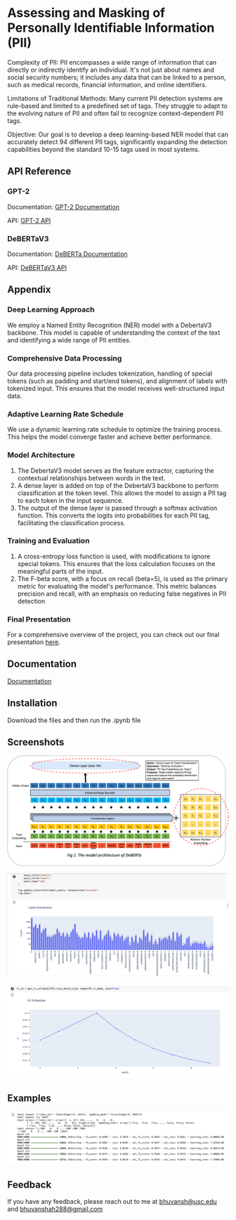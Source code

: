 
# Assessing and Masking of Personally Identifiable Information (PII)

Complexity of PII: PII encompasses a wide range of information that can directly or indirectly identify an individual. It's not just about names and social security numbers; it includes any data that can be linked to a person, such as medical records, financial information, and online identifiers.

Limitations of Traditional Methods: Many current PII detection systems are rule-based and limited to a predefined set of tags. They struggle to adapt to the evolving nature of PII and often fail to recognize context-dependent PII tags.

Objective: Our goal is to develop a deep learning-based NER model that can accurately detect 94 different PII tags, significantly expanding the detection capabilities beyond the standard 10-15 tags used in most systems.


## API Reference

### GPT-2

Documentation: 
[GPT-2 Documentation](https://github.com/openai/gpt-2)

API: 
[GPT-2 API](https://platform.openai.com/docs/models/gpt-2)


### DeBERTaV3

Documentation: [DeBERTa Documentation](https://github.com/microsoft/DeBERTa)

API: [DeBERTaV3 API](https://huggingface.co/microsoft/deberta-v3-base)

## Appendix

### Deep Learning Approach
We employ a Named Entity Recognition (NER) model with a DebertaV3 backbone. This model is capable of understanding the context of the text and identifying a wide range of PII entities.


### Comprehensive Data Processing
Our data processing pipeline includes tokenization, handling of special tokens (such as padding and start/end tokens), and alignment of labels with tokenized input. This ensures that the model receives well-structured input data.

### Adaptive Learning Rate Schedule
We use a dynamic learning rate schedule to optimize the training process. This helps the model converge faster and achieve better performance.


### Model Architecture
1. The DebertaV3 model serves as the feature extractor, capturing the contextual relationships between words in the text.
2. A dense layer is added on top of the DebertaV3 backbone to perform classification at the token level. This allows the model to assign a PII tag to each token in the input sequence.
3. The output of the dense layer is passed through a softmax activation function. This converts the logits into probabilities for each PII tag, facilitating the classification process.

### Training and Evaluation
1. A cross-entropy loss function is used, with modifications to ignore special tokens. This ensures that the loss calculation focuses on the meaningful parts of the input.
2. The F-beta score, with a focus on recall (beta=5), is used as the primary metric for evaluating the model's performance. This metric balances precision and recall, with an emphasis on reducing false negatives in PII detection





### Final Presentation
For a comprehensive overview of the project, you can check out our final presentation [here](https://docs.google.com/presentation/d/1HhorN4YtLje3-nN4yfO1XDlBp_ajjqxw/edit?usp=drive_link&ouid=105021192907539123189&rtpof=true&sd=true).


## Documentation

[Documentation](https://linktodocumentation)


## Installation

Download the files and then run the .ipynb file


    
## Screenshots

![Architecture](screenshots/deberta2.png)

![PII Tags Distribution](screenshots/Pii_tags.png)

![LR Schedular](screenshots/LR_Schedular.png)



## Examples

![Examples of masking](screenshots/Results.png)


## Feedback

If you have any feedback, please reach out to me at bhuvansh@usc.edu and bhuvanshah288@gmail.com


